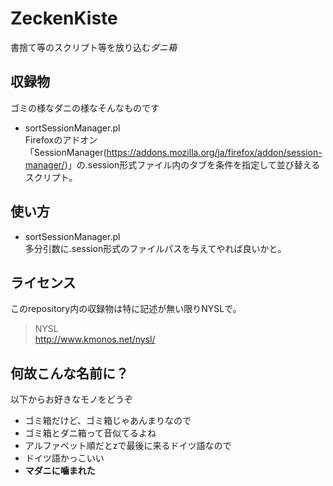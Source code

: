 # ZeckenKiste
書捨て等のスクリプト等を放り込む*ダニ箱*

## 収録物
ゴミの様なダニの様なそんなものです

+ sortSessionManager.pl  
Firefoxのアドオン「SessionManager(https://addons.mozilla.org/ja/firefox/addon/session-manager/)」の.session形式ファイル内のタブを条件を指定して並び替えるスクリプト。

## 使い方

+ sortSessionManager.pl  
多分引数に.session形式のファイルパスを与えてやれば良いかと。

## ライセンス
このrepository内の収録物は特に記述が無い限りNYSLで。
> NYSL  
> http://www.kmonos.net/nysl/

## 何故こんな名前に？
以下からお好きなモノをどうぞ

+ ゴミ箱だけど、ゴミ箱じゃあんまりなので
+ ゴミ箱とダニ箱って音似てるよね
+ アルファベット順だとzで最後に来るドイツ語なので
+ ドイツ語かっこいい
+ **マダニに噛まれた**
